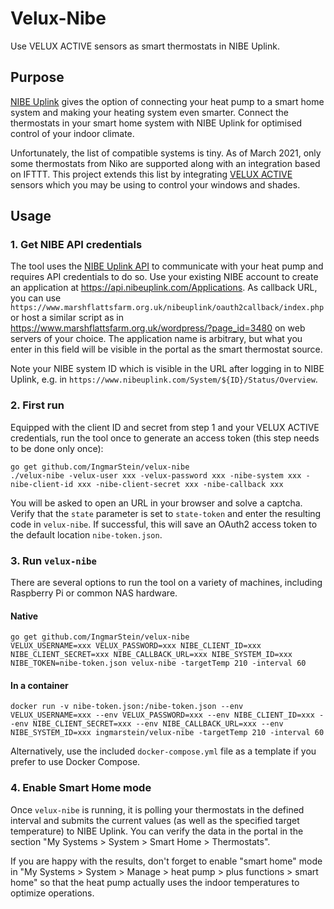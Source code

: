 # Velux-Nibe

Use VELUX ACTIVE sensors as smart thermostats in NIBE Uplink.

## Purpose

[NIBE Uplink](https://www.nibeuplink.com) gives the option of connecting your heat pump to a smart home system and making your heating system even smarter. Connect the thermostats in your smart home system with NIBE Uplink for optimised control of your indoor climate.

Unfortunately, the list of compatible systems is tiny. As of March 2021, only some thermostats from Niko are supported along with an integration based on IFTTT. This project extends this list by integrating [VELUX ACTIVE](https://www.velux.com/active) sensors which you may be using to control your windows and shades.

## Usage

### 1. Get NIBE API credentials

The tool uses the [NIBE Uplink API](http://api.nibeuplink.com) to communicate with your heat pump and requires
API credentials to do so. Use your existing NIBE account to create an application at https://api.nibeuplink.com/Applications.
As callback URL, you can use `https://www.marshflattsfarm.org.uk/nibeuplink/oauth2callback/index.php` or host a similar script as in https://www.marshflattsfarm.org.uk/wordpress/?page_id=3480 on web servers of your choice. The application name is arbitrary, but what you enter in this field will be visible in the portal as the smart thermostat source.

Note your NIBE system ID which is visible in the URL after logging in to NIBE Uplink, e.g. in `https://www.nibeuplink.com/System/${ID}/Status/Overview`.

### 2. First run

Equipped with the client ID and secret from step 1 and your VELUX ACTIVE credentials, run the tool once to generate an access token (this step needs to be done only once):

```
go get github.com/IngmarStein/velux-nibe
./velux-nibe -velux-user xxx -velux-password xxx -nibe-system xxx -nibe-client-id xxx -nibe-client-secret xxx -nibe-callback xxx
```

You will be asked to open an URL in your browser and solve a captcha. Verify that the `state` parameter is set to `state-token` and enter the resulting code in `velux-nibe`. If successful, this will save an OAuth2 access token to the default location `nibe-token.json`.

### 3. Run `velux-nibe`

There are several options to run the tool on a variety of machines, including Raspberry Pi or common NAS hardware.

#### Native

```
go get github.com/IngmarStein/velux-nibe
VELUX_USERNAME=xxx VELUX_PASSWORD=xxx NIBE_CLIENT_ID=xxx NIBE_CLIENT_SECRET=xxx NIBE_CALLBACK_URL=xxx NIBE_SYSTEM_ID=xxx NIBE_TOKEN=nibe-token.json velux-nibe -targetTemp 210 -interval 60
```

#### In a container

```
docker run -v nibe-token.json:/nibe-token.json --env VELUX_USERNAME=xxx --env VELUX_PASSWORD=xxx --env NIBE_CLIENT_ID=xxx --env NIBE_CLIENT_SECRET=xxx --env NIBE_CALLBACK_URL=xxx --env NIBE_SYSTEM_ID=xxx ingmarstein/velux-nibe -targetTemp 210 -interval 60
```

Alternatively, use the included `docker-compose.yml` file as a template if you prefer to use Docker Compose.

### 4. Enable Smart Home mode

Once `velux-nibe` is running, it is polling your thermostats in the defined interval and submits the current values (as well as the specified target temperature) to NIBE Uplink. You can verify the data in the portal in the section "My Systems > System > Smart Home > Thermostats".

If you are happy with the results, don't forget to enable "smart home" mode in "My Systems > System > Manage > heat pump > plus functions > smart home" so that the heat pump actually uses the indoor temperatures to optimize operations.
